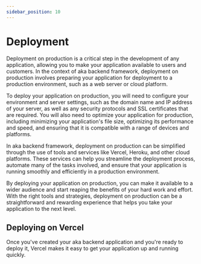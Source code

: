 ```yaml
---
sidebar_position: 10
---
```


# Deployment

Deployment on production is a critical step in the development of any application, allowing you to make your application
available to users and customers. In the context of aka backend framework, deployment on production involves preparing
your application for deployment to a production environment, such as a web server or cloud platform.

To deploy your application on production, you will need to configure your environment and server settings, such as the
domain name and IP address of your server, as well as any security protocols and SSL certificates that are required. You
will also need to optimize your application for production, including minimizing your application's file size,
optimizing its performance and speed, and ensuring that it is compatible with a range of devices and platforms.

In aka backend framework, deployment on production can be simplified through the use of tools and services like Vercel,
Heroku, and other cloud platforms. These services can help you streamline the deployment process, automate many of the
tasks involved, and ensure that your application is running smoothly and efficiently in a production environment.

By deploying your application on production, you can make it available to a wider audience and start reaping the
benefits of your hard work and effort. With the right tools and strategies, deployment on production can be a
straightforward and rewarding experience that helps you take your application to the next level.

## Deploying on Vercel

Once you've created your aka backend application and you're ready to deploy it, Vercel makes it easy to get your
application up and running quickly.